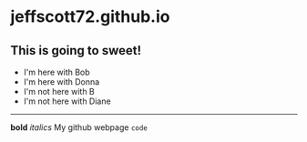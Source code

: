 # jeffscott72.github.io
## This is going to sweet!
- I'm here with Bob
- I'm here with Donna
- I'm not here with B
- I'm not here with Diane
---

**bold**
*italics*
 My github webpage
 `code`
